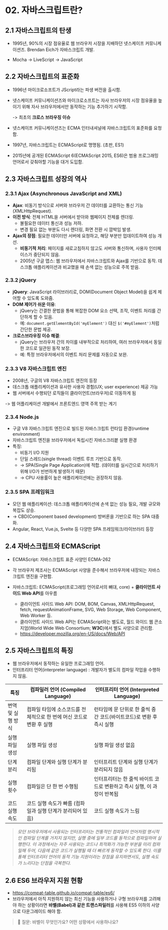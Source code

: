 # 02. 자바스크립트란?

## 2.1 자바스크립트의 탄생

- 1995년, 90%의 시장 점유율로 웹 브라우저 시장을 지배하던 넷스케이프 커뮤니케이션즈.
  Brendan Eich가 자바스크립트 개발.

- Mocha -> LiveScript -> JavaScript

## 2.2 자바스크립트의 표준화

- 1996년 마이크로소프트가 JScript라는 파생 버전을 출시함.
- 넷스케이프 커뮤니케이션즈와 마이크로소프트는 자사 브라우저의 시장 점유율을 높이기 위해 자사 브라우저에서만 동작하는 기능 추가하기 시작함.

  -> 최초의 **크로스 브라우징 이슈**

- 넷스케이프 커뮤니케이션즈는 ECMA 인터내셔널에 자바스크립트의 표준화를 요청함.
- 1997년, 자바스크립트는 ECMAScript로 명명됨. (초판, ES1)
- 2015년에 공개된 ECMAScript 6(ECMAScript 2015, ES6)은 범용 프로그래밍 언어로서 갖춰야할 기능을 대거 도입함.

## 2.3 자바스크립트 성장의 역사

### 2.3.1 Ajax (Asynchronous JavaScript and XML)

- **Ajax**: 비동기 방식으로 서버와 브라우저 간 데이터를 교환하는 통신 기능 (XMLHttpRequest).
- **이전 방식**: 전체 HTML을 서버에서 받아와 웹페이지 전체를 렌더링.
  - 불필요한 데이터 통신과 성능 저하.
  - 변경 필요 없는 부분도 다시 렌더링, 화면 전환 시 깜박임 발생.
- **Ajax의 장점**: 필요한 데이터만 서버에 요청하고, 해당 부분만 업데이트하여 성능 개선.
  - **비동기적 처리**: 페이지를 새로고침하지 않고도 서버와 통신하며, 사용자 인터페이스가 중단되지 않음.
  - 2005년 구글 맵스: 웹 브라우저에서 자바스크립트와 Ajax를 기반으로 동작. 데스크톱 애플리케이션과 비교했을 때 손색 없는 성능으로 주목 받음.

### 2.3.2 jQuery

- **jQuery**: JavaScript 라이브러리로, DOM(Document Object Model)을 쉽게 제어할 수 있도록 도와줌.
- **DOM 제어가 쉬운 이유**:
  - jQuery는 간결한 문법을 통해 복잡한 DOM 요소 선택, 조작, 이벤트 처리를 간단하게 할 수 있음.
  - 예: `document.getElementById('myElement')` 대신 `$('#myElement')`처럼 간단한 문법 제공.
- **크로스브라우징 이슈 해결**:
  - jQuery는 브라우저 간의 차이를 내부적으로 처리하여, 여러 브라우저에서 동일한 코드로 일관된 동작 보장.
  - 예: 특정 브라우저에서의 이벤트 처리 문제를 자동으로 보완.

### 2.3.3 V8 자바스크립트 엔진

- 2008년, 구글의 V8 자바스크립트 엔진의 등장
- 데스크톱 애플리케이션과 유사한 사용자 경험(UX; user experience) 제공 가능
- 웹 서버에서 수행되던 로직들이 클라이언트(브라우저)로 이동하게 됨

-> 웹 어플리케이션 개발에서 프론트엔드 영역 주목 받는 계기

### 2.3.4 Node.js

- 구글 V8 자바스크립트 엔진으로 빌드된 자바스크립트 런타임 환경(runtime environment)
- 자바스크립트 엔진을 브라우저에서 독립시킨 자바스크리븥 실행 환경
- 특징:
  - 비동기 I/O 지원
  - 단일 스레드(single thread) 이벤트 루프 기반으로 동작.
  - -> SPA(Single Page Application)에 적합. (데이터를 실시간으로 처리하기 위해 I/O가 빈번하게 발생하기 때문)
  - -> CPU 사용률이 높은 애플리케이션에는 권장하지 않음.

### 2.3.5 SPA 프레임워크

- 모던 웹 애플리케이션: 데스크톱 애플리케이션에 손색 없는 성능 필요, 개발 규모와 복잡도 상승.
- -> CBD(Component based development) 방버론을 기반으로 하는 SPA 대중화.
- Angular, React, Vue.js, Svelte 등 다양한 SPA 프레임워크/라이브러리 등장

## 2.4 자바스크립트와 ECMAScript

- ECMAScript: 자바스크립트 표준 사양인 ECMA-262
- 각 브라우저 제조사는 ECMAScript 사양을 준수해서 브라우저에 내장되는 자바스크립트 엔진을 구현함.

- 자바스크립트: ECMAScript(프로그래밍 언어로서의 뼈대, core) + **클라이언트 사이드 Web API**를 아우름
  - 클라이언트 사이드 Web API: DOM, BOM, Canvas, XMLHttpRequest, fetch, requestAnimationFrame, SVG, Web Storage, Web Component, Web Worker 등.
  - 클라이언트 사이드 Web API는 ECMAScript와는 별도로, 월드 와이드 웹 콘소지엄(World Wide Web Consortium; **W3C**)에서 별도 사양으로 관리함.
  - https://developer.mozilla.org/en-US/docs/Web/API

## 2.5 자바스크립트의 특징

- 웹 브라우저에서 동작하는 유일한 프로그래밍 언어.
- 인터프리터 언어(interpreter language) : 개발자가 별도의 컴파일 작업을 수행하지 않음.

| 특징              | 컴파일러 언어 (Compiled Language)                                    | 인터프리터 언어 (Interpreted Language)                                  |
| ----------------- | -------------------------------------------------------------------- | ----------------------------------------------------------------------- |
| 번역 및 실행 방식 | 컴파일 타임에 소스코드를 전체적으로 한 번에 머신 코드로 변환 후 실행 | 런타임에 문 단위로 한 줄씩 중간 코드(바이트코드)로 변환 후 즉시 실행    |
| 실행 파일 생성    | 실행 파일 생성                                                       | 실행 파일 생성 없음                                                     |
| 단계 분리         | 컴파일 단계와 실행 단계가 분리됨                                     | 인터프리트 단계와 실행 단계가 분리되지 않음                             |
| 실행 횟수         | 컴파일은 단 한 번 수행됨                                             | 인터프리터는 한 줄씩 바이트 코드로 변환하고 즉시 실행, 이 과정이 반복됨 |
| 코드 실행 속도    | 코드 실행 속도가 빠름 (컴파일과 실행 단계가 분리되어 있음)           | 코드 실행 속도가 느림                                                   |

> _모던 브라우저에서 사용되는 인터프리터는 전통적인 컴파일러 언어처럼 명시적인 컴파일 단계를 거치지 않지만, 실행 중에 일부 코드를 동적으로 컴파일하여 실행한다. 이 과정에서는 자주 사용되는 코드나 최적화가 가능한 부분을 미리 컴파일해 두어, 다음에 같은 코드가 실행될 때 더 빠르게 동작할 수 있도록 한다. 이를 통해 인터프리터 언어의 동적 기능 지원이라는 장점을 유지하면서도, 실행 속도가 느리다는 단점을 극복한다._

## 2.6 ES6 브라우저 지원 현황

- https://compat-table.github.io/compat-table/es6/
- 브라우저에서 아직 지원하지 않는 최신 기능을 사용하거나 구형 브라우저를 고려해야 하는 상황이라면 **바벨(Babel)과 같은 트랜스파일러**를 사용해 ES5 이하의 사양으로 다운그레이드 해야 함.

> 🙋 질문: 바벨이 무엇인가요? 어떤 상황에서 사용하나요?
